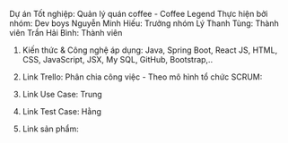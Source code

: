 Dự án Tốt nghiệp: Quản lý quán coffee - Coffee Legend
Thực hiện bởi nhóm: Dev boys
Nguyễn Minh Hiếu: Trưởng nhóm
Lý Thanh Tùng: Thành viên
Trần Hải Bình: Thành viên
1. Kiến thức & Công nghệ áp dụng: Java, Spring Boot, React JS, HTML, CSS, JavaScript, JSX, My SQL, GitHub, Bootstrap,..
2. Link Trello: Phân chia công việc - Theo mô hình tổ chức SCRUM:

3. Link Use Case: Trung

4. Link Test Case: Hằng

5. Link sản phẩm:
